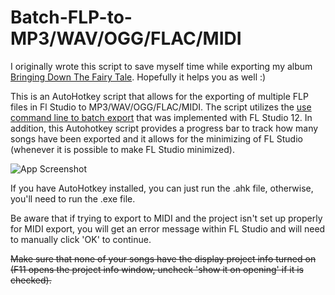 Batch-FLP-to-MP3/WAV/OGG/FLAC/MIDI
==================================

I originally wrote this script to save myself time while exporting my album [Bringing Down The Fairy Tale](http://bdtft.com). Hopefully it helps you as well :)

This is an AutoHotkey script that allows for the exporting of multiple FLP files in Fl Studio to MP3/WAV/OGG/FLAC/MIDI. The script utilizes the [use command line to batch export](http://www.image-line.com/support/FLHelp/html/fformats_save_wavmidmp3.htm#commandline_export) that was implemented with FL Studio 12. In addition, this Autohotkey script provides a progress bar to track how many songs have been exported and it allows for the minimizing of FL Studio (whenever it is possible to make FL Studio minimized).

![App Screenshot](https://github.com/JoshPennPierson/Batch-FLP-to-MP3/blob/master/Graphics/FL_Studio_Batch_Export_2.0_2019-03-22_10-08-58.png)

If you have AutoHotkey installed, you can just run the .ahk file, otherwise, you'll need to run the .exe file.

Be aware that if trying to export to MIDI and the project isn't set up properly for MIDI export, you will get an error message within FL Studio and will need to manually click 'OK' to continue.

~~Make sure that none of your songs have the display project info turned on (F11 opens the project info window, uncheck 'show it on opening' if it is checked).~~